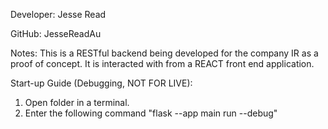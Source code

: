 Developer: Jesse Read

GitHub: JesseReadAu

Notes:  This is a RESTful backend being developed for the company IR as a proof of concept. It is interacted with
        from a REACT front end application.


Start-up Guide (Debugging, NOT FOR LIVE):
1. Open folder in a terminal.
2. Enter the following command "flask --app main run --debug"
